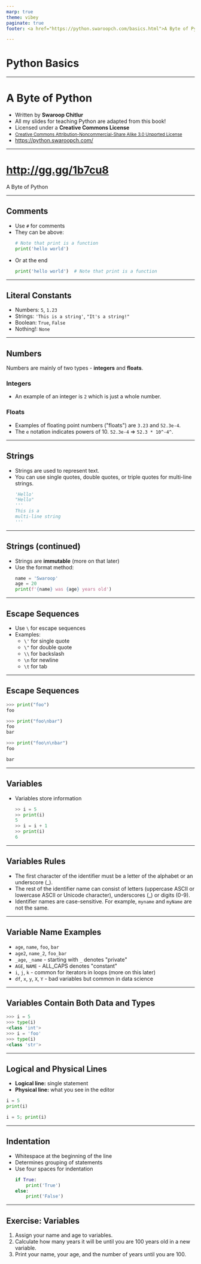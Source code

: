 ```yaml
---
marp: true
theme: vibey
paginate: true
footer: <a href="https://python.swaroopch.com/basics.html">A Byte of Python - Basics</a>

---
```


<!-- _class: lead invert -->
<!-- header: Python Basics -->

# Python Basics

---

# A Byte of Python

- Written by **Swaroop Chitlur**
- All my slides for teaching Python are adapted from this book!
- Licensed under a **Creative Commons License**
- [<small>Creative Commons Attribution-Noncommercial-Share Alike 3.0 Unported License</small>](https://creativecommons.org/licenses/by-sa/4.0/)
- https://python.swaroopch.com/

---

<!-- _class: lead -->

# http://gg.gg/1b7cu8

A Byte of Python

---

## Comments

- Use `#` for comments
- They can be above:
  ```python
  # Note that print is a function 
  print('hello world') 
  ```
- Or at the end
  ```python
  print('hello world')  # Note that print is a function
  ```

---

## Literal Constants

- Numbers: `5`, `1.23`
- Strings: `'This is a string'`, `"It's a string!"`
- Boolean: `True`, `False`
- Nothing!: `None`

---

## Numbers
Numbers are mainly of two types - **integers** and **floats**.

### Integers
- An example of an integer is `2` which is just a whole number.

### Floats
- Examples of floating point numbers ("floats") are `3.23` and `52.3e-4`.
- The `e` notation indicates powers of 10. `52.3e-4` => `52.3 * 10^-4^`.

---

## Strings

- Strings are used to represent text.
- You can use single quotes, double quotes, or triple quotes for multi-line strings.
  ```python
  'Hello'
  "Hello"
  '''
  This is a
  multi-line string
  '''
  ```

---

## Strings (continued)

- Strings are **immutable** (more on that later)
- Use the format method:
  ```python
  name = 'Swaroop'
  age = 20
  print(f'{name} was {age} years old')
  ```

---

## Escape Sequences

- Use `\` for escape sequences
- Examples:
  - `\'` for single quote
  - `\"` for double quote
  - `\\` for backslash
  - `\n` for newline
  - `\t` for tab

---

## Escape Sequences

```python
>>> print("foo")
foo
```

```python
>>> print("foo\nbar")
foo
bar
```

```python
>>> print("foo\n\nbar")
foo

bar
```

---

## Variables

- Variables store information
  ```python
  >> i = 5
  >> print(i)
  5
  >> i = i + 1
  >> print(i)
  6
  ```


---

## Variables Rules

-  The first character of the identifier must be a letter of the alphabet or an underscore (_).
-  The rest of the identifier name can consist of letters (uppercase ASCII or lowercase ASCII or Unicode character), underscores (_) or digits (0-9).
- Identifier names are case-sensitive. For example, `myname` and `myName` are not the same.

---

## Variable Name Examples

- `age`, `name`, `foo`, `bar`
- `age2`, `name_2`, `foo_bar`
- `_age`, `_name` - starting with `_` denotes "private"
- `AGE`, `NAME` - ALL_CAPS denotes "constant"
- `i`, `j`, `k` - common for iterators in loops (more on this later)
- `df`, `x`, `y`, `X`, `Y` - bad variables but common in data science

---

## Variables Contain Both Data and Types

```python
>>> i = 5
>>> type(i)
<class 'int'>
>>> i = 'foo'
>>> type(i)
<class 'str'>
```

---

## Logical and Physical Lines

- **Logical line:** single statement
- **Physical line:** what you see in the editor

```python
i = 5
print(i)
```

```python
i = 5; print(i)
```

---

## Indentation

- Whitespace at the beginning of the line
- Determines grouping of statements
- Use four spaces for indentation
  ```python
  if True:
      print('True')
  else:
      print('False')
  ```

---

## Exercise: Variables

1. Assign your name and age to variables.
2. Calculate how many years it will be until you are 100 years old in a new variable.
3. Print your name, your age, and the number of years until you are 100.